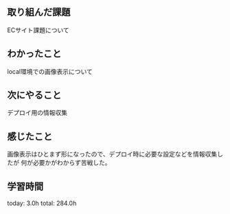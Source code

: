 ## 取り組んだ課題
ECサイト課題について

## わかったこと
local環境での画像表示について
## 次にやること
デプロイ用の情報収集
## 感じたこと
画像表示はひとまず形になったので、デプロイ時に必要な設定などを情報収集したが
何が必要かがわからず苦戦した。

## 学習時間
today: 3.0h
total: 284.0h